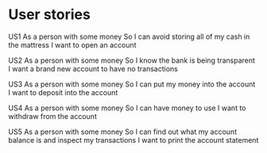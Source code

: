 # User stories

US1
As a person with some money
So I can avoid storing all of my cash in the mattress
I want to open an account

US2
As a person with some money
So I know the bank is being transparent
I want a brand new account to have no transactions

US3
As a person with some money
So I can put my money into the account
I want to deposit into the account

US4
As a person with some money
So I can have money to use
I want to withdraw from the account

US5
As a person with some money
So I can find out what my account balance is and inspect my transactions
I want to print the account statement
